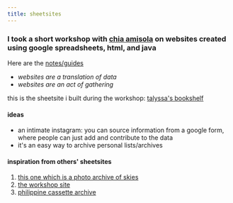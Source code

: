 ```yaml
---
title: sheetsites
---
```

### I took a short workshop with [chia amisola](https://chia.design/) on websites created using google spreadsheets, html, and java
Here are the [notes/guides](https://docs.google.com/spreadsheets/d/1gLyh6gv41vl9H1fBmjFrGfKip9dKkvIu6o8sccTw2lY/edit#gid=1378489804) <br>
- <i> websites are a translation of data </i>
- <i> websites are an act of gathering </i>

this is the sheetsite i built during the workshop: [talyssa's bookshelf](https://tt-readinglist-sheetsite.glitch.me/)

#### ideas
- an intimate instagram: you can source information from a google form, where people can just add and contribute to the data
- it's an easy way to archive personal lists/archives

#### inspiration from others' sheetsites
1. [this one which is a photo archive of skies](https://stupendous-aluminum-citrine.glitch.me/)
2. [the workshop site](https://ambient.institute/i/sheets/)
3. [philippine cassette archive](https://philippinecassettearchive.com/)

